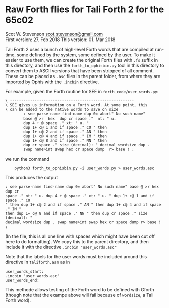 # Raw Forth flies for Tali Forth 2 for the 65c02  
Scot W. Stevenson <scot.stevenson@gmail.com>   
First version: 27. Feb 2018
This version: 01. Mar 2018

Tali Forth 2 uses a bunch of high-level Forth words that are compiled at
run-time, some defined by the system, some defined by the user. To make it
easier to use them, we can create the original Forth files with `.fs` suffix in
this directory, and then use the `forth_to_ophisbin.py` tool in this directory
to convert them to ASCII versions that have been stripped of all comment. These
can be placed as `.asc` files in the parent folder, from where they are imported
by Ophis with the `.incbin` directive.

For example, given the Forth routine for SEE in `forth_code/user_words.py`:
```
\ -------------------------------------------------------
\ SEE gives us information on a Forth word. At some point, this
\ can be added to the native words to save on size
        : see parse-name find-name dup 0= abort" No such name"
        base @ >r  hex  dup cr space ."  nt: " u.
        dup 4 + @ space ." xt: " u. "
        dup 1+ c@ 1 and if space ." CO " then
        dup 1+ c@ 2 and if space ." AN " then
        dup 1+ c@ 4 and if space ." IM " then
        dup 1+ c@ 8 and if space ." NN " then
        dup cr space ." size (decimal): " decimal wordsize dup .
        swap name>int swap hex cr space dump  r> base ! ;
```
we run the command
```
	python3 forth_to_ophisbin.py -i user_words.py > user_words.asc
```
This produces the output
```
: see parse-name find-name dup 0= abort" No such name" base @ >r hex dup cr
space ." nt: " u. dup 4 + @ space ." xt: " u. " dup 1+ c@ 1 and if space ." CO
" then dup 1+ c@ 2 and if space ." AN " then dup 1+ c@ 4 and if space ." IM "
then dup 1+ c@ 8 and if space ." NN " then dup cr space ." size (decimal): "
decimal wordsize dup . swap name>int swap hex cr space dump r> base ! ; 
```
(In the file, this is all one line with spaces which might have been cut off
here to do formatting). We copy this to the parent directory, and then include
it with the directive `.incbin "user_words.asc"`

Note that the labels for the user words must be included around this directive
in `taliforth.asm` as in
```
user_words_start:
.incbin "user_words.asc"
user_words_end:
```

This methode allows testing of the Forth word to be defined with Gforth (though
note that the exampe above will fail because of `wordsize`, a Tali Forth word). 
